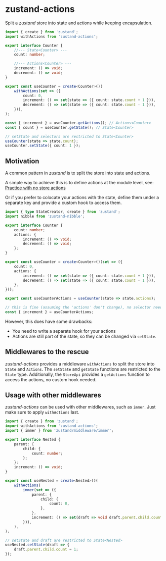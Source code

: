 # zustand-actions

Split a _zustand_ store into state and actions while keeping encapsulation.

```typescript
import { create } from 'zustand';
import withActions from 'zustand-actions';

export interface Counter {
    //--- State<Counter> ---
    count: number;

    //--- Actions<Counter> ---
    increment: () => void;
    decrement: () => void;
}

export const useCounter = create<Counter>()(
    withActions(set => ({
        count: 0,
        increment: () => set(state => ({ count: state.count + 1 })),
        decrement: () => set(state => ({ count: state.count - 1 })),
    })),
);

const { increment } = useCounter.getActions(); // Actions<Counter>
const { count } = useCounter.getState(); // State<Counter>

// setState and selectors are restricted to State<Counter>
useCounter(state => state.count);
useCounter.setState({ count: 1 });
```

## Motivation

A common pattern in _zustand_ is to split the store into state and actions.

A simple way to achieve this is to define actions at the module level, see: [Practice with no store actions](https://docs.pmnd.rs/zustand/guides/practice-with-no-store-actions)

Or if you prefer to colocate your actions with the state, define them under a separate key and provide a custom hook to access them.

```typescript
import { type StateCreator, create } from 'zustand';
import nibble from 'zustand-nibble';

export interface Counter {
    count: number;
    actions: {
        increment: () => void;
        decrement: () => void;
    };
}

export const useCounter = create<Counter>()(set => ({
    count: 0,
    actions: {
        increment: () => set(state => ({ count: state.count + 1 })),
        decrement: () => set(state => ({ count: state.count - 1 })),
    },
}));

export const useCounterActions = useCounter(state => state.actions);

// this is fine (assuming the 'actions' don't change), no selector needed
const { increment } = useCounterActions;
```

However, this does have some drawbacks:

-   You need to write a separate hook for your actions
-   Actions are still part of the state, so they can be changed via `setState`.

## Middlewares to the rescue

_zustand-actions_ provides a middleware `withActions` to split the store into `State` and `Actions`.
The `setState` and `getState` functions are restricted to the `State` type.
Additionally, the `StoreApi` provides a `getActions` function to access the actions, no custom hook needed.

## Usage with other middlewares

_zustand-actions_ can be used with other middlewares, such as `immer`.
Just make sure to apply `withActions` last.

```typescript
import { create } from 'zustand';
import withActions from 'zustand-actions';
import { immer } from 'zustand/middleware/immer';

export interface Nested {
    parent: {
        child: {
            count: number;
        };
    };
    increment: () => void;
}

export const useNested = create<Nested>()(
    withActions(
        immer(set => ({
            parent: {
                child: {
                    count: 0,
                },
            },
            increment: () => set(draft => void draft.parent.child.count++),
        })),
    ),
);

// setState and draft are restricted to State<Nested>
useNested.setState(draft => {
    draft.parent.child.count = 1;
});
```

